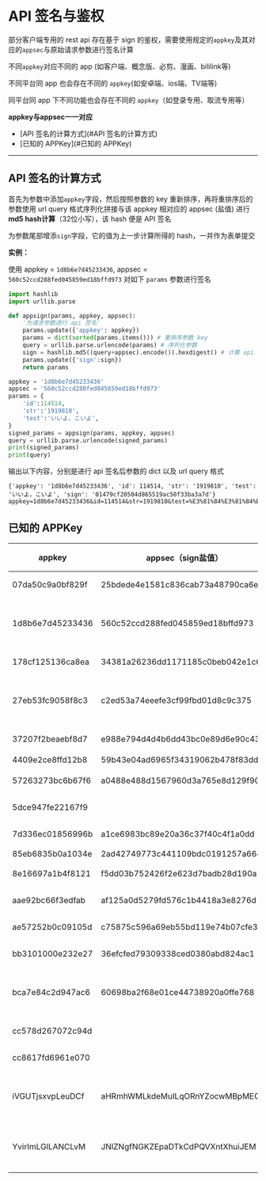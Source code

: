# API 签名与鉴权

部分客户端专用的 rest api 存在基于 sign 的鉴权，需要使用规定的`appkey`及其对应的`appsec`与原始请求参数进行签名计算

不同`appkey`对应不同的 app (如客户端、概念版、必剪、漫画、bililink等)

不同平台同 app 也会存在不同的 `appkey`(如安卓端、ios端、TV端等)

同平台同 app 下不同功能也会存在不同的 `appkey`（如登录专用、取流专用等）

**appkey与appsec一一对应**

- [API  签名的计算方式](#API  签名的计算方式)
- [已知的 APPKey](#已知的 APPKey)

---

## API  签名的计算方式

首先为参数中添加`appkey`字段，然后按照参数的 key 重新排序，再将重排序后的参数使用 url query 格式序列化拼接与该 appkey 相对应的 appsec (盐值) 进行**md5 hash计算**（32位小写），该 hash 便是 API 签名

为参数尾部增添`sign`字段，它的值为上一步计算所得的 hash，一并作为表单提交

**实例：**

使用 appkey = `1d8b6e7d45233436`, appsec = `560c52ccd288fed045859ed18bffd973` 对如下 `params` 参数进行签名

```python
import hashlib
import urllib.parse

def appsign(params, appkey, appsec):
    '为请求参数进行 api 签名'
    params.update({'appkey': appkey})
    params = dict(sorted(params.items())) # 重排序参数 key
    query = urllib.parse.urlencode(params) # 序列化参数
    sign = hashlib.md5((query+appsec).encode()).hexdigest() # 计算 api 签名
    params.update({'sign':sign})
    return params

appkey = '1d8b6e7d45233436'
appsec = '560c52ccd288fed045859ed18bffd973'
params = {
    'id':114514,
    'str':'1919810',
    'test':'いいよ，こいよ',
}
signed_params = appsign(params, appkey, appsec)
query = urllib.parse.urlencode(signed_params)
print(signed_params)
print(query)
```

输出以下内容，分别是进行 api 签名后参数的 dict 以及 url query 格式

```
{'appkey': '1d8b6e7d45233436', 'id': 114514, 'str': '1919810', 'test': 'いいよ，こいよ', 'sign': '01479cf20504d865519ac50f33ba3a7d'}
appkey=1d8b6e7d45233436&id=114514&str=1919810&test=%E3%81%84%E3%81%84%E3%82%88%EF%BC%8C%E3%81%93%E3%81%84%E3%82%88&sign=01479cf20504d865519ac50f33ba3a7d
```

## 已知的 APPKey

| appkey           | appsec（sign盐值）               | 平台 | 应用     | 备注     |
| ---------------- | -------------------------------- | ---- | -------- | -------- |
| 07da50c9a0bf829f | 25bdede4e1581c836cab73a48790ca6e | 安卓 | 概念版   |          |
| 1d8b6e7d45233436 | 560c52ccd288fed045859ed18bffd973 | 安卓 | 客户端   | 一般用途 |
| 178cf125136ca8ea | 34381a26236dd1171185c0beb042e1c6 | 安卓 | 概念版   |          |
| 27eb53fc9058f8c3 | c2ed53a74eeefe3cf99fbd01d8c9c375 | ios  | 客户端   | 一般用途 |
| 37207f2beaebf8d7 | e988e794d4d4b6dd43bc0e89d6e90c43 | 安卓 | biliLink |          |
| 4409e2ce8ffd12b8 | 59b43e04ad6965f34319062b478f83dd | TV   | 客户端   |          |
| 57263273bc6b67f6 | a0488e488d1567960d3a765e8d129f90 | 安卓 | 客户端   |          |
| 5dce947fe22167f9 |                                  | 安卓 | 必剪     |          |
| 7d336ec01856996b | a1ce6983bc89e20a36c37f40c4f1a0dd | 安卓 | 概念版   |          |
| 85eb6835b0a1034e | 2ad42749773c441109bdc0191257a664 |      |          |          |
| 8e16697a1b4f8121 | f5dd03b752426f2e623d7badb28d190a | 安卓 | 国际版   |          |
| aae92bc66f3edfab | af125a0d5279fd576c1b4418a3e8276d | PC   | 投稿工具 |          |
| ae57252b0c09105d | c75875c596a69eb55bd119e74b07cfe3 | 安卓 | 国际版   |          |
| bb3101000e232e27 | 36efcfed79309338ced0380abd824ac1 | 安卓 | 国际版   |          |
| bca7e84c2d947ac6 | 60698ba2f68e01ce44738920a0ffe768 | 安卓 | 客户端   | 登录专用 |
| cc578d267072c94d |                                  | 安卓 | 轻视频   |          |
| cc8617fd6961e070 |                                  | 安卓 | 漫画     |          |
| iVGUTjsxvpLeuDCf | aHRmhWMLkdeMuILqORnYZocwMBpMEOdt | 安卓 | 客户端   | 取流专用 |
| YvirImLGlLANCLvM | JNlZNgfNGKZEpaDTkCdPQVXntXhuiJEM | ios  | 客户端   | 取流专用 |
